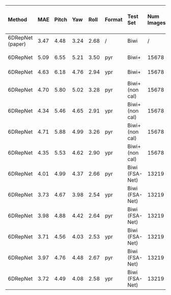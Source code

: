|  Method | MAE | Pitch | Yaw | Roll | Format | Test Set | Num Images | Training Set | Crop | Unsup. Training on Test Set | Calibrated Biwi |
| :--- | :--- | :--- | :--- | :--- | :--- | :--- | :--- | :--- | :--- | :--- | :--- |
|  6DRepNet (paper) | 3.47 | 4.48 | 3.24 | 2.68 | / | Biwi | / | / | / | / | / |
|    |   |   |   |   |   |   |   |   |   |   |   |
|  6DRepNet | 5.09 | 6.55 | 5.21 | 3.50 | pyr | Biwi+ | 15678 | 300W_LP | Biwi+ (DLIB+manual) | ✖ | ✔ |
|  6DRepNet | 4.63 | 6.18 | 4.76 | 2.94 | ypr | Biwi+ | 15678 | 300W_LP | Biwi+ (DLIB+manual) | ✖ | ✔ |
|  6DRepNet | 4.70 | 5.80 | 5.02 | 3.28 | pyr | Biwi+ (non cal) | 15678 | 300W_LP | Biwi+ (DLIB+manual) | ✖ | ✖ |
|  6DRepNet | 4.34 | 5.46 | 4.65 | 2.91 | ypr | Biwi+ (non cal) | 15678 | 300W_LP | Biwi+ (DLIB+manual) | ✖ | ✖ |
|  6DRepNet | 4.71 | 5.88 | 4.99 | 3.26 | pyr | Biwi+ (non cal) | 15678 | 300W_LP | Biwi+ -> MTCNN, FSA-Net | ✖ | ✖ |
|  6DRepNet | 4.35 | 5.53 | 4.62 | 2.90 | ypr | Biwi+ (non cal) | 15678 | 300W_LP | Biwi+ -> MTCNN, FSA-Net | ✖ | ✖ |
|  6DRepNet | 4.01 | 4.99 | 4.37 | 2.66 | pyr | Biwi (FSA-Net) | 13219 | 300W_LP | MTCNN, cleaned, FSA-Net | ✖ | ✖ |
|  6DRepNet | 3.73 | 4.67 | 3.98 | 2.54 | ypr | Biwi (FSA-Net) | 13219 | 300W_LP | MTCNN, cleaned, FSA-Net | ✖ | ✖ |
|  6DRepNet | 3.98 | 4.88 | 4.42 | 2.64 | pyr | Biwi (FSA-Net) | 13219 | 300W_LP | Biwi+ -> MTCNN, FSA-Net | ✖ | ✖ |
|  6DRepNet | 3.71 | 4.56 | 4.03 | 2.53 | ypr | Biwi (FSA-Net) | 13219 | 300W_LP | Biwi+ -> MTCNN, FSA-Net | ✖ | ✖ |
|  6DRepNet | 3.97 | 4.76 | 4.48 | 2.67 | pyr | Biwi (FSA-Net) | 13219 | 300W_LP | Biwi+ (DLIB+manual) | ✖ | ✖ |
|  6DRepNet | 3.72 | 4.49 | 4.08 | 2.58 | ypr | Biwi (FSA-Net) | 13219 | 300W_LP | Biwi+ (DLIB+manual) | ✖ | ✖ |

